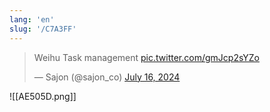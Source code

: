 ```yaml
---
lang: 'en'
slug: '/C7A3FF'
---
```


<blockquote class="twitter-tweet">

<p lang="in" dir="ltr">

Weihu Task management <a href="https://t.co/gmJcp2sYZo">pic.twitter.com/gmJcp2sYZo</a>

</p>

&mdash; Sajon (@sajon_co) <a href="https://twitter.com/sajon_co/status/1813091191539573241?ref_src=twsrc%5Etfw">July 16, 2024</a>

</blockquote>

![[AE505D.png]]
